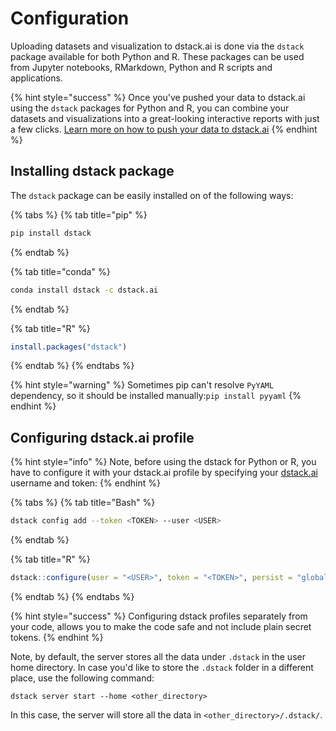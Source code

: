 # Configuration

Uploading datasets and visualization to dstack.ai is done via the `dstack` package available for both Python and R. These packages can be used from Jupyter notebooks, RMarkdown, Python and R scripts and applications.

{% hint style="success" %}
Once you've pushed your data to dstack.ai using the `dstack` packages for Python and R, you can combine your datasets and visualizations into a great-looking interactive reports with just a few clicks. [Learn more on how to push your data to dstack.ai](../open-source/pushing-visualizations.md)
{% endhint %}

## Installing dstack package

The `dstack` package can be easily installed on of the following ways:

{% tabs %}
{% tab title="pip" %}
```bash
pip install dstack
```
{% endtab %}

{% tab title="conda" %}
```bash
conda install dstack -c dstack.ai
```
{% endtab %}

{% tab title="R" %}
```r
install.packages("dstack")
```
{% endtab %}
{% endtabs %}

{% hint style="warning" %}
Sometimes pip can't resolve `PyYAML` dependency, so it should be installed manually:`pip install pyyaml`
{% endhint %}

## Configuring dstack.ai profile

{% hint style="info" %}
Note, before using the dstack for Python or R, you have to configure it with your dstack.ai profile by specifying your [dstack.ai](https://dstack.ai) username and token:
{% endhint %}

{% tabs %}
{% tab title="Bash" %}
```bash
dstack config add --token <TOKEN> --user <USER>
```
{% endtab %}

{% tab title="R" %}
```r
dstack::configure(user = "<USER>", token = "<TOKEN>", persist = "global")
```
{% endtab %}
{% endtabs %}

{% hint style="success" %}
Configuring dstack profiles separately from your code, allows you to make the code safe and not include plain secret tokens.
{% endhint %}

Note, by default, the server stores all the data under `.dstack` in the user home directory. In case you'd like to store the `.dstack` folder in a different place, use the following command:

```text
dstack server start --home <other_directory>
```

In this case, the server will store all the data in `<other_directory>/.dstack/`.

